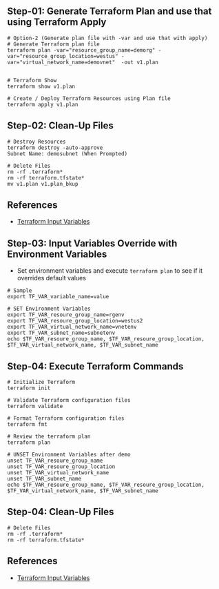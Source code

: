 ## Step-01: Generate Terraform Plan and use that using Terraform Apply
```t
# Option-2 (Generate plan file with -var and use that with apply)
# Generate Terraform plan file
terraform plan -var="resource_group_name=demorg" -var="resource_group_location=westus" -var="virtual_network_name=demovnet"  -out v1.plan


# Terraform Show
terraform show v1.plan

# Create / Deploy Terraform Resources using Plan file
terraform apply v1.plan 
```


## Step-02: Clean-Up Files
```t
# Destroy Resources
terraform destroy -auto-approve
Subnet Name: demosubnet (When Prompted)

# Delete Files
rm -rf .terraform*
rm -rf terraform.tfstate*
mv v1.plan v1.plan_bkup
```

## References
- [Terraform Input Variables](https://www.terraform.io/docs/language/values/variables.html)



## Step-03: Input Variables Override with Environment Variables
- Set environment variables and execute `terraform plan` to see if it overrides default values 
```t
# Sample
export TF_VAR_variable_name=value

# SET Environment Variables
export TF_VAR_resoure_group_name=rgenv
export TF_VAR_resoure_group_location=westus2
export TF_VAR_virtual_network_name=vnetenv
export TF_VAR_subnet_name=subnetenv
echo $TF_VAR_resoure_group_name, $TF_VAR_resoure_group_location, $TF_VAR_virtual_network_name, $TF_VAR_subnet_name
```


## Step-04: Execute Terraform Commands
```t
# Initialize Terraform
terraform init

# Validate Terraform configuration files
terraform validate

# Format Terraform configuration files
terraform fmt

# Review the terraform plan
terraform plan

# UNSET Environment Variables after demo
unset TF_VAR_resoure_group_name
unset TF_VAR_resoure_group_location
unset TF_VAR_virtual_network_name
unset TF_VAR_subnet_name
echo $TF_VAR_resoure_group_name, $TF_VAR_resoure_group_location, $TF_VAR_virtual_network_name, $TF_VAR_subnet_name
```

## Step-04: Clean-Up Files
```t
# Delete Files
rm -rf .terraform*
rm -rf terraform.tfstate*
```


## References
- [Terraform Input Variables](https://www.terraform.io/docs/language/values/variables.html)
